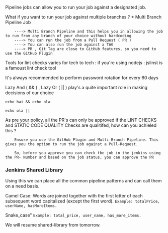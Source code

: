 

Pipeline jobs can allow you to run your job against a designated job.

What if you want to run your job against multiple branches ?
    * Multi Branch Pipeline Job 

        ----> Multi Branch Pipeline and this helps you in allowing the job to run from any branch of your choice without hardcoding 
        ----> You can run the job from a Pull Request ( PR )
        ----> You can also run the job against a TAG
        ----> PR , Git Tag are close to GitHub features, so you need to use the GitHub Plugin 


Tools for lint checks varies for tech to tech :
    if you're using nodejs : jslinst is a famoust lint check tool


It's always recommended to perform password rotation for every 60 days 


Lazy And ( && ) , Lazy Or ( || ) play's a quite important role in making decisions of our choice 

    echo hai && echo ola 

    echo ola || 

As pre your policy, all the PR's can only be approved if the LINT CHECKS and STATIC CODE QUALITY Checks are qualitifed, how can you achieled this ?

```
    Ensure you use the GitHub Plugin and Multi-Branch Pipeline. This gives you the option to run the job against a Pull-Request.

    So, before you approve you can check the job in the jenkins using the PR- Number and based on the job status, you can approve the PR
```

### Jenkins Shared Library

Using this we can place all the common pipeline patterns and can call them on a need basis.



Camel Case:
Words are joined together with the first letter of each subsequent word capitalized (except the first word).
```Example: totalPrice, userName, hasMoreItems.```

Snake_case"
```Example: total_price, user_name, has_more_items.```

We will resume shared-library from tomorrow.